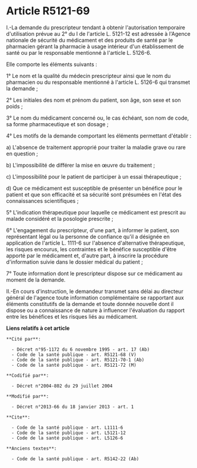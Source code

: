 # Article R5121-69

I.-La demande du prescripteur tendant à obtenir l'autorisation temporaire d'utilisation prévue au 2° du I de l'article L.
5121-12 est adressée à l'Agence nationale de sécurité du médicament et des produits de santé par le pharmacien gérant la
pharmacie à usage intérieur d'un établissement de santé ou par le responsable mentionné à l'article L. 5126-6. 

Elle comporte les éléments suivants : 

1° Le nom et la qualité du médecin prescripteur ainsi que le nom du pharmacien ou du responsable mentionné à l'article L.
5126-6 qui transmet la demande ; 

2° Les initiales des nom et prénom du patient, son âge, son sexe et son poids ; 

3° Le nom du médicament concerné ou, le cas échéant, son nom de code, sa forme pharmaceutique et son dosage ; 

4° Les motifs de la demande comportant les éléments permettant d'établir : 

a) L'absence de traitement approprié pour traiter la maladie grave ou rare en question ; 

b) L'impossibilité de différer la mise en œuvre du traitement ; 

c) L'impossibilité pour le patient de participer à un essai thérapeutique ; 

d) Que ce médicament est susceptible de présenter un bénéfice pour le patient et que son efficacité et sa sécurité sont
présumées en l'état des connaissances scientifiques ; 

5° L'indication thérapeutique pour laquelle ce médicament est prescrit au malade considéré et la posologie prescrite ; 

6° L'engagement du prescripteur, d'une part, à informer le patient, son représentant légal ou la personne de confiance qu'il
a désignée en application de l'article L. 1111-6 sur l'absence d'alternative thérapeutique, les risques encourus, les
contraintes et le bénéfice susceptible d'être apporté par le médicament et, d'autre part, à inscrire la procédure
d'information suivie dans le dossier médical du patient ; 

7° Toute information dont le prescripteur dispose sur ce médicament au moment de la demande. 

II.-En cours d'instruction, le demandeur transmet sans délai au directeur général de l'agence toute information
complémentaire se rapportant aux éléments constitutifs de la demande et toute donnée nouvelle dont il dispose ou a
connaissance de nature à influencer l'évaluation du rapport entre les bénéfices et les risques liés au médicament.

**Liens relatifs à cet article**

	**Cité par**:

	  - Décret n°95-1172 du 6 novembre 1995 - art. 17 (Ab)
	  - Code de la santé publique - art. R5121-68 (V)
	  - Code de la santé publique - art. R5121-70-1 (Ab)
	  - Code de la santé publique - art. R5121-72 (M)

	**Codifié par**:

	  - Décret n°2004-802 du 29 juillet 2004

	**Modifié par**:

	  - Décret n°2013-66 du 18 janvier 2013 - art. 1

	**Cite**:

	  - Code de la santé publique - art. L1111-6
	  - Code de la santé publique - art. L5121-12
	  - Code de la santé publique - art. L5126-6

	**Anciens textes**:

	  - Code de la santé publique - art. R5142-22 (Ab)
